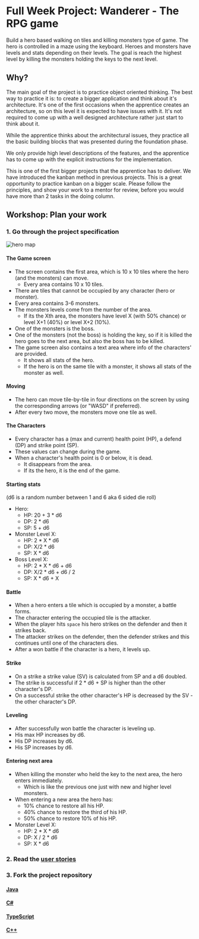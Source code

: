 # Full Week Project: Wanderer - The RPG game

Build a hero based walking on tiles and killing monsters type of game. The hero
is controlled in a maze using the keyboard. Heroes and monsters have levels and
stats depending on their levels. The goal is reach the highest level by killing
the monsters holding the keys to the next level.

## Why?

The main goal of the project is to practice object oriented thinking. The best
way to practice it is: to create a bigger application and think about it's
architecture. It's one of the first occasions when the apprentice creates an
architecture, so on this level it is expected to have issues with it. It's not
required to come up with a well designed architecture rather just start to think
about it.

While the apprentice thinks about the architectural issues, they practice all
the basic building blocks that was presented during the foundation phase.

We only provide high level descriptions of the features, and the apprentice has
to come up with the explicit instructions for the implementation.

This is one of the first bigger projects that the apprentice has to deliver. We
have introduced the kanban method in previous projects. This is a great
opportunity to practice kanban on a bigger scale. Please follow the principles,
and show your work to a mentor for review, before you would have more than 2
tasks in the doing column.

## Workshop: Plan your work

### 1. Go through the project specification

![hero map](img/hero-map.png)

#### The Game screen

- The screen contains the first area, which is 10 x 10 tiles where the hero (and
  the monsters) can move.
  - Every area contains 10 x 10 tiles.
- There are tiles that cannot be occupied by any character (hero or monster).
- Every area contains 3-6 monsters.
- The monsters levels come from the number of the area.
  - If its the Xth area, the monsters have level X (with 50% chance) or level
    X+1 (40%) or level X+2 (10%).
- One of the monsters is the boss.
- One of the monsters (not the boss) is holding the key, so if it is killed the
  hero goes to the next area, but also the boss has to be killed.
- The game screen also contains a text area where info of the characters' are
  provided.
  - It shows all stats of the hero.
  - If the hero is on the same tile with a monster, it shows all stats of the
    monster as well.

#### Moving

- The hero can move tile-by-tile in four directions on the screen by using the
  corresponding arrows (or "WASD" if preferred).
- After every two move, the monsters move one tile as well.

#### The Characters

- Every character has a (max and current) health point (HP), a defend (DP) and
  strike point (SP).
- These values can change during the game.
- When a character's health point is 0 or below, it is dead.
  - It disappears from the area.
  - If its the hero, it is the end of the game.

#### Starting stats

(d6 is a random number between 1 and 6 aka 6 sided die roll)

- Hero:
  - HP: 20 + 3 \* d6
  - DP: 2 \* d6
  - SP: 5 + d6
- Monster Level X:
  - HP: 2 \* X \* d6
  - DP: X/2 \* d6
  - SP: X \* d6
- Boss Level X:
  - HP: 2 \* X \* d6 + d6
  - DP: X/2 \* d6 + d6 / 2
  - SP: X \* d6 + X

#### Battle

- When a hero enters a tile which is occupied by a monster, a battle forms.
- The character entering the occupied tile is the attacker.
- When the player hits `space` his hero strikes on the defender and then it
  strikes back.
- The attacker strikes on the defender, then the defender strikes and this
  continues until one of the characters dies.
- After a won battle if the character is a hero, it levels up.

#### Strike

- On a strike a strike value (SV) is calculated from SP and a d6 doubled.
- The strike is successful if 2 \* d6 + SP is higher than the other character's
  DP.
- On a successful strike the other character's HP is decreased by the SV - the
  other character's DP.

#### Leveling

- After successfully won battle the character is leveling up.
- His max HP increases by d6.
- His DP increases by d6.
- His SP increases by d6.

#### Entering next area

- When killing the monster who held the key to the next area, the hero enters
  immediately.
  - Which is like the previous one just with new and higher level monsters.
- When entering a new area the hero has:
  - 10% chance to restore all his HP.
  - 40% chance to restore the third of his HP.
  - 50% chance to restore 10% of his HP.
- Monster Level X:
  - HP: 2 \* X \* d6
  - DP: X / 2 \* d6
  - SP: X \* d6

### 2. Read the [user stories](stories.md)

### 3. Fork the project repository

#### [Java](https://github.com/green-fox-academy/wanderer-java)

#### [C#](https://github.com/green-fox-academy/wanderer-cs)

#### [TypeScript](https://github.com/green-fox-academy/wanderer-typescript)

#### [C++](https://github.com/green-fox-academy/wanderer-cpp)
